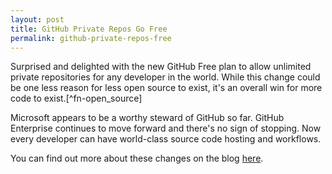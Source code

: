 ```yaml
---
layout: post
title: GitHub Private Repos Go Free
permalink: github-private-repos-free
---
```


Surprised and delighted with the new GitHub Free plan to allow unlimited private repositories for any developer in the world.  While this change could be one less reason for less open source to exist, it's an overall win for more code to exist.[^fn-open_source]



Microsoft appears to be a worthy steward of GitHub so far.  GitHub Enterprise continues to move forward and there's no sign of stopping.  Now every developer can have world-class source code hosting and workflows.

You can find out more about these changes on the blog [here](https://github.blog/2019-01-07-new-year-new-github).

[^fn-world_wonders]: Not all code can be open source, despite how great benefit it has for everyone.  Certain situations just don't fit that model.

